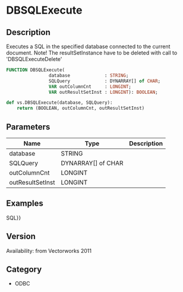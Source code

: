 # DBSQLExecute

## Description
Executes a SQL in the specified database connected to the current document. Note! The resultSetInstance have to be deleted with call to 'DBSQLExecuteDelete'

```pascal
FUNCTION DBSQLExecute(
				database             : STRING;
				SQLQuery             : DYNARRAY[] of CHAR;
				VAR outColumnCnt     : LONGINT;
				VAR outResultSetInst : LONGINT): BOOLEAN;
```

```python
def vs.DBSQLExecute(database, SQLQuery):
    return (BOOLEAN, outColumnCnt, outResultSetInst)
```

## Parameters
|Name|Type|Description|
|---|---|---|
|database|STRING|   |
|SQLQuery|DYNARRAY[] of CHAR|   |
|outColumnCnt|LONGINT|   |
|outResultSetInst|LONGINT|   |

## Examples
SQL}}

## Version
Availability: from Vectorworks 2011

## Category
* ODBC

